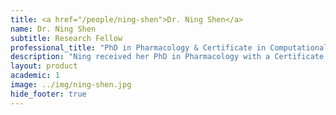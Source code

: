 ```yaml
---
title: <a href="/people/ning-shen">Dr. Ning Shen</a>
name: Dr. Ning Shen
subtitle: Research Fellow
professional_title: "PhD in Pharmacology & Certificate in Computational Biology, Duke University, Postdoctoral Fellow (2019-2021), Principal Investigator, Zhejiang University"  # Joined professional titles
description: "Ning received her PhD in Pharmacology with a Certificate in Computational Biology from Duke University in 2016, where she investigated the genomic expression regulation using a combination of high-throughput experimental and computational approaches, supervised by Dr. Raluca Gordan. Her study focused on sequence and structural determinants of specificity difference between paralogous transcription factors (Shen et al, Cell Systems, 2018, PMID 29605182,https://imads.genome.duke.edu; Zhou & Shen et al, PNAS, 2015, PMID 25775564).After a short postdoc experience at Dr. Gordan’s lab in the department of Biostatistics and Bioinformatics at Duke University, applying her PhD work into interpretation of cancer mutations, Ning joined a start up company Fulcrum Therapeutics in Cambridge, MA in early 2017. At Fulcrum, Ning was deeply integrated into the drug discovery and development pipeline, applying her knowledge and expertise in computational biology and regulatory genomics to make impact on patient life. She has been the computational biology lead for multiple muscular dystrophy diseases, contributing to several stages of drug discovery and development in the company. In particular, Ning made critical contribution in the mechanism study and proof-of-concept biomarker development for the drug FTX-1821 in treatment of Facioscapulohumeral muscular dystrophy (FSHD), delivered IND-enabling data analysis and study report (Cacace et al, US Patent 20190105311A1; Rojas et al, bioRxiv, 2019).In July 2019, Ning joined the Park lab as research fellow. Her work focuses on understanding the mechanisms of tissue specificity of different cancer driver mutations by integrating multiple sources of datasets."
layout: product
academic: 1
image: ../img/ning-shen.jpg
hide_footer: true
---
```

